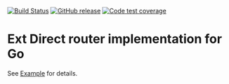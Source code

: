 [![Build Status](https://travis-ci.org/nbgo/extdirect.svg)](https://travis-ci.org/nbgo/extdirect) [![GitHub release](https://img.shields.io/github/release/nbgo/extdirect.svg)](https://github.com/nbgo/extdirect/releases) [![Code test coverage](https://img.shields.io/codecov/c/github/nbgo/extdirect.svg)](http://codecov.io/github/nbgo/extdirect)
# Ext Direct router implementation for Go
See [Example](https://github.com/nbgo/extdirect/tree/master/example) for details.

